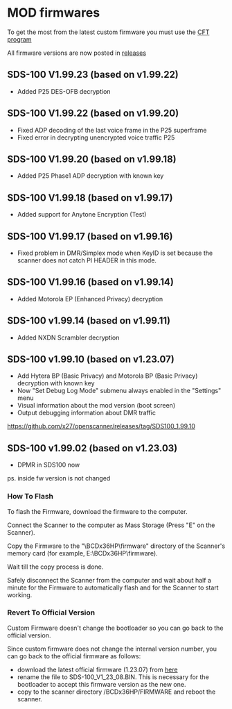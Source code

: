 # MOD firmwares

To get the most from the latest custom firmware you must use the [CFT program](https://github.com/x27/CFT)

All firmware versions are now posted in [releases](https://github.com/x27/openscanner/releases)

## SDS-100 V1.99.23 (based on v1.99.22)

* Added P25 DES-OFB decryption

## SDS-100 V1.99.22 (based on v1.99.20)

* Fixed ADP decoding of the last voice frame in the P25 superframe
* Fixed error in decrypting unencrypted voice traffic P25
  
## SDS-100 V1.99.20 (based on v1.99.18)

* Added P25 Phase1 ADP decryption with known key

## SDS-100 V1.99.18 (based on v1.99.17)

* Added support for Anytone Encryption (Test)
  
##  SDS-100 V1.99.17 (based on v1.99.16)

* Fixed problem in DMR/Simplex mode when KeyID is set because the scanner does not catch PI HEADER in this mode.

## SDS-100 V1.99.16 (based on v1.99.14)

* Added Motorola EP (Enhanced Privacy) decryption

## SDS-100 v1.99.14 (based on v1.99.11)

* Added NXDN Scrambler decryption

## SDS-100 v1.99.10 (based on v1.23.07)

* Add Hytera BP (Basic Privacy) and Motorola BP (Basic Privacy) decryption with known key
* Now "Set Debug Log Mode" submenu always enabled in the "Settings" menu
* Visual information about the mod version (boot screen)
* Output debugging information about DMR traffic

https://github.com/x27/openscanner/releases/tag/SDS100_1.99.10

## SDS-100 v1.99.02 (based on v1.23.03)

- DPMR in SDS100 now

ps. inside fw version is not changed

### How To Flash

To flash the Firmware, download the firmware to the computer.

Connect the Scanner to the computer as Mass Storage (Press "E" on the Scanner).

Copy the Firmware to the "\BCDx36HP\firmware" directory of the Scanner's memory card (for example, E:\BCDx36HP\firmware).

Wait till the copy process is done.

Safely disconnect the Scanner from the computer and wait about half a minute for the Firmware to automatically flash and for the Scanner to start working.

### Revert To Official Version

Custom Firmware doesn't change the bootloader so you can go back to the official version.

Since custom firmware does not change the internal version number, you can go back to the official firmware as follows:
- download the latest official firmware (1.23.07) from [here](https://github.com/x27/openscanner/tree/main/uniden/sds100/fw/official)
- rename the file to SDS-100_V1_23_08.BIN. This is necessary for the bootloader to accept this firmware version as the new one.
- copy to the scanner directory /BCDx36HP/FIRMWARE and reboot the scanner.
